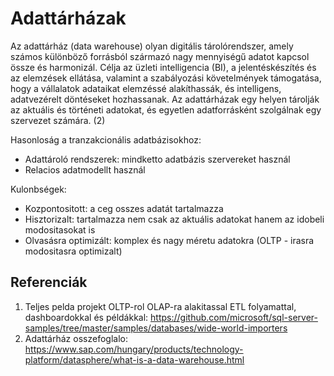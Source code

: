 # Adattárházak

Az adattárház (data warehouse) olyan digitális tárolórendszer, amely számos különböző forrásból származó nagy mennyiségű adatot kapcsol össze és harmonizál. 
Célja az üzleti intelligencia (BI), a jelentéskészítés és az elemzések ellátása, valamint a szabályozási követelmények támogatása, hogy a vállalatok adataikat elemzéssé alakíthassák, és intelligens, adatvezérelt döntéseket hozhassanak.
Az adattárházak egy helyen tárolják az aktuális és történeti adatokat, és egyetlen adatforrásként szolgálnak egy szervezet számára. (2)


Hasonloság a tranzakcionális adatbázisokhoz:
- Adattároló rendszerek: mindketto adatbázis szervereket használ
- Relacios adatmodellt használ


Kulonbségek:  
- Kozpontositott: a ceg osszes adatát tartalmazza
- Hisztorizalt: tartalmazza nem csak az aktuális adatokat hanem az idobeli modositasokat is 
- Olvasásra optimizált: komplex és nagy méretu adatokra (OLTP - irasra modositasra optimizalt)  

## Referenciák
1) Teljes pelda projekt OLTP-rol OLAP-ra alakitassal ETL folyamattal, dashboardokkal és példákkal: https://github.com/microsoft/sql-server-samples/tree/master/samples/databases/wide-world-importers
2) Adattárház osszefoglalo: https://www.sap.com/hungary/products/technology-platform/datasphere/what-is-a-data-warehouse.html
